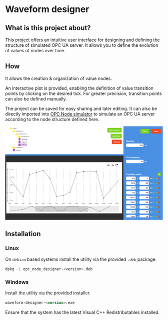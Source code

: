 # Waveform designer

## What is this project about?

This project offers an intuitive user interface for designing and defining the structure of simulated OPC UA server. It allows you to define the evolution of values of nodes over time.

## How

It allows the creation & organization of value nodes.

An interactive plot is provided, enabling the definition of value transition points by clicking on the desired tick. For greater precision, transition points can also be defined manually.

The project can be saved for easy sharing and later editing. It can also be directly imported into [OPC Node simulator](https://github.com/AndreiLacatos-works/opc-engine) to simulate an OPC UA server according to the node structure defined here.

![Waveform editor](docs/ss/designer.png)

## Installation

### Linux

On `debian` based systems install the utility via the provided `.deb` package:

```sh
dpkg -i opc_node_designer-<version>.deb
```

### Windows

Install the utility via the provided installer.

```ps
waveform-designer-<version>.exe
```

Ensure that the system has the latest Visual C++ Redistributables installed.
